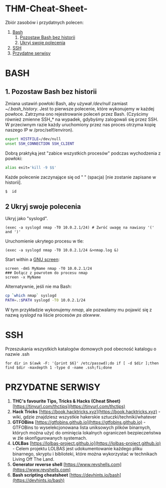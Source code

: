 # THM-Cheat-Sheet-
Zbiór zasobów i przydatnych polecen:

1. [Bash](#bash)
   1. [Pozostaw Bash bez historii](#bash-no-history)
   1. [Ukryj swoje polecenia](#bash-hide-command)
1. [SSH](#ssh)
1. [Przydatne serwisy](#serwisy)

<a id="bash"></a>
# BASH


<a id="bash-no-history"></a>
## 1. Pozostaw Bash bez historii
Zmiana ustawiń powłoki Bash, aby używał */dev/null* zamiast *~/.bash_history*. Jest to pierwsze polecenie, które wykonujemy w każdej powłoce. Zatrzyma ono rejestrowanie poleceń przez Bash.
(Czyścimy również zmienne SSH_* na wypadek, gdybyśmy zalogowali się przez SSH. W przeciwnym razie każdy uruchomiony przez nas proces otrzyma kopię naszego IP w /proc/self/environ).
```sh
export HISTFILE=/dev/null
unset SSH_CONNECTION SSH_CLIENT
```
Dobrą praktyką jest "zabice wszystkich procesów" podczas wychodzenia z powłoki:
```sh
alias exit='kill -9 $$'
```
Każde polecenie zaczynające się od " " (spacja) [nie zostanie zapisane w historii].
```
$  id
```
<a id="bash-hide-command"></a>
## 2 Ukryj swoje polecenia
Ukryj jako "syslogd".

```shell
(exec -a syslogd nmap -T0 10.0.2.1/24) # Zwróć uwagę na nawiasy '(' and ')'
```

Uruchomienie ukrytego procesu w tle:
```
(exec -a syslogd nmap -T0 10.0.2.1/24 &>nmap.log &)
```

Start within a [GNU screen](https://linux.die.net/man/1/screen):
```
screen -dmS MyName nmap -T0 10.0.2.1/24
### Dołącz z powrotem do procesu nmap
screen -x MyName
```

Alternatywnie, jeśli nie ma Bash:
```sh
cp `which nmap` syslogd
PATH=.:$PATH syslogd -T0 10.0.2.1/24
```
W tym przykładzie wykonujemy *nmap*, ale pozwalamy mu pojawić się z nazwą *syslogd* na liście procesów *ps alxwww*.

<a id="ssh"></a>
# SSH

Przeszukania wszystkich katalogów domowych pod obecność katalogu o nazwie .ssh
```
for dir in $(awk -F: '{print $6}' /etc/passwd);do if [ -d $dir ];then find $dir -maxdepth 1 -type d -name .ssh;fi;done
```
<a id="serwisy"></a>
# PRZYDATNE SERWISY
1. **THC's favourite Tips, Tricks & Hacks (Cheat Sheet)** [https://tinyurl.com/thctips](https://tinyurl.com/thctips)
1. **Hack Tricks** [https://book.hacktricks.xyz](https://book.hacktricks.xyz) - wiki, gdzie znajdziesz wszystkie hakerskie sztuczki/techniki/whatever
1. **GTFOBins** [https://gtfobins.github.io](https://gtfobins.github.io) - GTFOBins to wyselekcjonowana lista uniksowych plików binarnych, których można użyć do ominięcia lokalnych ograniczeń bezpieczeństwa w źle skonfigurowanych systemach.
1. **LOLBas** [https://lolbas-project.github.io](https://lolbas-project.github.io) - Celem projektu LOLBAS jest udokumentowanie każdego pliku binarnego, skryptu i biblioteki, które można wykorzystać w technikach Living Off The Land. 
1. **Generator reverse shell** [https://www.revshells.com](https://www.revshells.com)
1. **Bash scripting cheatsheet** [https://devhints.io/bash](https://devhints.io/bash)
